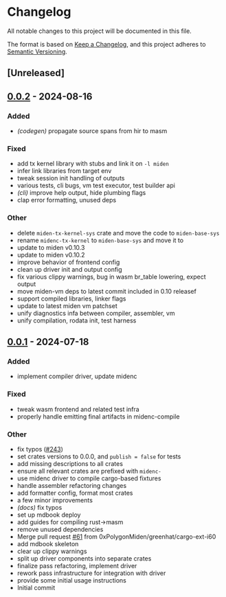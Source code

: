 # Changelog
All notable changes to this project will be documented in this file.

The format is based on [Keep a Changelog](https://keepachangelog.com/en/1.0.0/),
and this project adheres to [Semantic Versioning](https://semver.org/spec/v2.0.0.html).

## [Unreleased]

## [0.0.2](https://github.com/0xPolygonMiden/compiler/compare/midenc-session-v0.0.1...midenc-session-v0.0.2) - 2024-08-16

### Added
- *(codegen)* propagate source spans from hir to masm

### Fixed
- add tx kernel library with stubs and link it on `-l miden`
- infer link libraries from target env
- tweak session init handling of outputs
- various tests, cli bugs, vm test executor, test builder api
- *(cli)* improve help output, hide plumbing flags
- clap error formatting, unused deps

### Other
- delete `miden-tx-kernel-sys` crate and move the code to `miden-base-sys`
- rename `midenc-tx-kernel` to `miden-base-sys` and move it to
- update to miden v0.10.3
- update to miden v0.10.2
- improve behavior of frontend config
- clean up driver init and output config
- fix various clippy warnings, bug in wasm br_table lowering, expect output
- move miden-vm deps to latest commit included in 0.10 releasef
- support compiled libraries, linker flags
- update to latest miden vm patchset
- unify diagnostics infa between compiler, assembler, vm
- unify compilation, rodata init, test harness

## [0.0.1](https://github.com/0xPolygonMiden/compiler/compare/midenc-session-v0.0.0...midenc-session-v0.0.1) - 2024-07-18

### Added
- implement compiler driver, update midenc

### Fixed
- tweak wasm frontend and related test infra
- properly handle emitting final artifacts in midenc-compile

### Other
- fix typos ([#243](https://github.com/0xPolygonMiden/compiler/pull/243))
- set crates versions to 0.0.0, and `publish = false` for tests
- add missing descriptions to all crates
- ensure all relevant crates are prefixed with `midenc-`
- use midenc driver to compile cargo-based fixtures
- handle assembler refactoring changes
- add formatter config, format most crates
- a few minor improvements
- *(docs)* fix typos
- set up mdbook deploy
- add guides for compiling rust->masm
- remove unused dependencies
- Merge pull request [#61](https://github.com/0xPolygonMiden/compiler/pull/61) from 0xPolygonMiden/greenhat/cargo-ext-i60
- add mdbook skeleton
- clear up clippy warnings
- split up driver components into separate crates
- finalize pass refactoring, implement driver
- rework pass infrastructure for integration with driver
- provide some initial usage instructions
- Initial commit

